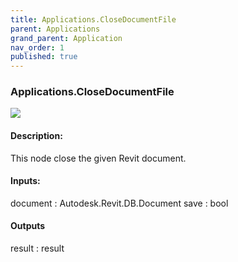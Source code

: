 ```yaml
---
title: Applications.CloseDocumentFile
parent: Applications
grand_parent: Application
nav_order: 1
published: true
---
```


### Applications.CloseDocumentFile

![](https://github.com/johnpierson/RhythmForDynamo/tree/master/docs/img/Application.CloseDocument.png)

#### Description:
This node close the given Revit document.

#### Inputs:
document : Autodesk.Revit.DB.Document
save : bool

#### Outputs
result : result
